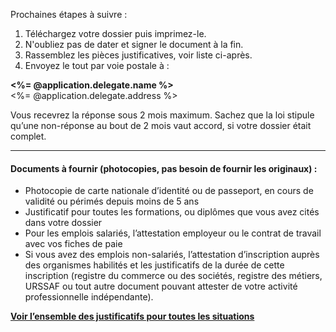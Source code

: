 Prochaines étapes à suivre :

1. Téléchargez votre dossier puis imprimez-le.
2. N'oubliez pas de dater et signer le document à la fin.
3. Rassemblez les pièces justificatives, voir liste ci-après.
4. Envoyez le tout par voie postale à :

**<%= @application.delegate.name %>**<br /><%= @application.delegate.address %>

Vous recevrez la réponse sous 2 mois maximum. Sachez que la loi stipule qu’une non-réponse au bout de 2 mois vaut accord, si votre dossier était complet.

---

#### Documents à fournir (photocopies, pas besoin de fournir les originaux) :

- Photocopie de carte nationale d’identité ou de passeport, en cours de validité ou périmés depuis moins de 5 ans
- Justificatif pour toutes les formations, ou diplômes que vous avez cités dans votre dossier
- Pour les emplois salariés, l’attestation employeur ou le contrat de travail avec vos fiches de paie
- Si vous avez des emplois non-salariés, l’attestation d’inscription auprès des organismes habilités et les justificatifs de la durée de cette inscription (registre du commerce ou des sociétés, registre des métiers, URSSAF ou tout autre document pouvant attester de votre activité professionnelle indépendante).

**[Voir l’ensemble des justificatifs pour toutes les situations](<%= @receipts_url %>)**